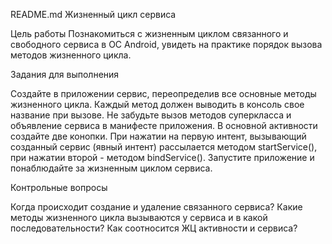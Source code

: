 README.md
Жизненный цикл сервиса

Цель работы Познакомиться с жизненным циклом связанного и свободного сервиса в ОС Android, увидеть на практике порядок вызова методов жизненного цикла.

Задания для выполнения

Создайте в приложении сервис, переопределив все основные методы жизненного цикла. Каждый метод должен выводить в консоль свое название при вызове. Не забудьте вызов методов суперкласса и объявление сервиса в манифесте приложения. В основной активности создайте две конопки. При нажатии на первую интент, вызывающий созданный сервис (явный интент) рассылается методом startService(), при нажатии второй - методом bindService(). Запустите приложение и понаблюдайте за жизненным циклом сервиса.

Контрольные вопросы

Когда происходит создание и удаление связанного сервиса? Какие методы жизненного цикла вызываются у сервиса и в какой последовательности? Как соотносится ЖЦ активности и сервиса?
